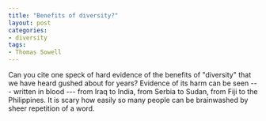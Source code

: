```yaml
---
title: "Benefits of diversity?"
layout: post
categories:
- diversity
tags:
- Thomas Sowell
---
```


Can you cite one speck of hard evidence of the benefits of "diversity" that we have heard gushed about for years? Evidence of its harm can be seen --- written in blood --- from Iraq to India, from Serbia to Sudan, from Fiji to the Philippines. It is scary how easily so many people can be brainwashed by sheer repetition of a word.
